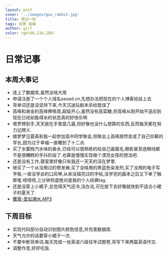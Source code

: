 ```yaml
---
layout: post
cover: '../images/gao_rabbit.jpg'
title: 周记一则
tags: 日常 高峰
author: girl
color: rgb(66,110,180)
---
```


# 日常记事  
## 本周大事记  
+ 连上了数据库,虽然没啥大用
+ 申请注册了一个个人域名asoad.cn,先想办法把现在的个人博客给挂上去
+ 背单词还是没坚持下来,今天沉迷玩剧本杀给耽误了
+ 高峰和谢金的高峰捧哏周,超级开心,虽然没有高栾糖,但高峰从刚开始不适应到现在已经如鱼得水的状态真的好快乐啊
+ 塔罗牌到手,天天放在手里盘几遍,但好像也没什么想算的东西,反而每天都在努力记牌义.
+ 做梦梦见晏英和我一起参加高中同学聚会,但聚会上高峰居然变成了自己仰慕的学长,因为过于幸福一直睡到了十二点.
+ 买了水蜜桃汽水味的香水,已经可以很熟练的给自己画眉毛,眼影甚至连眼线都不是很糟糕的手抖阶段了.也算是慢慢实现做个漂亮女孩的想法吧.
+ 还是没有工作,寝室里好像只有我还一天天的活在梦里.
+ 继买了一个从没用过的卷发棒,买了没啥用的黑蓝色染发剂,买了没用的电子写字板,一直没学会的口风琴,从来没描完过的字帖,没学完的画本之后又下单了触屏笔.啧啧啧,三分钟热度绝对是我的个人经典tag.
+ 还是没穿上小裙子,总觉得天气还冷,没办法,可在放下去好像就快到不适合小裙子的夏天了.
+ [蟹膏-爱如潮水.MP3](../../../music/xiegao.mp3)  
##  下周目标  
- 实现代码部分自动识别图片颜色信息,并完善数据库.
- 天气允许的话要穿小裙子一次.
- 不要中断背单词,每天完成一张英语六级往年试题卷,背写下来两篇英语作文.
- 调整作息,好好吃饭.
